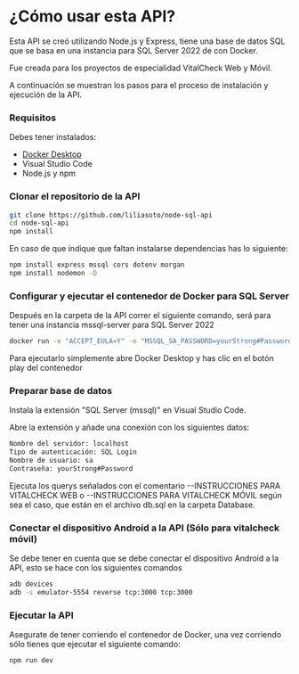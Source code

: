 # ¿Cómo usar esta API?

Esta API se creó utilizando Node.js y Express, tiene una base de datos SQL que se basa en una instancia para SQL Server 2022 de con Docker.

Fue creada para los proyectos de especialidad VitalCheck Web y Móvil.

A continuación se muestran los pasos para el proceso de instalación y ejecución de la API.

### Requisitos 

Debes tener instalados:
- [Docker Desktop](https://www.docker.com/products/docker-desktop/)
- Visual Studio Code
- Node.js y npm

### Clonar el repositorio de la API
```bash
git clone https://github.com/liliasoto/node-sql-api
cd node-sql-api
npm install
```
En caso de que indique que faltan instalarse dependencias has lo siguiente:
```bash
npm install express mssql cors dotenv morgan
npm install nodemon -D
```
### Configurar y ejecutar el contenedor de Docker para SQL Server
Después en la carpeta de la API correr el siguiente comando, será para tener una instancia mssql-server para SQL Server 2022
```bash
docker run -e "ACCEPT_EULA=Y" -e "MSSQL_SA_PASSWORD=yourStrong#Password" -p 1433:1433 -d mcr.microsoft.com/mssql/server:2022-latest
```
Para ejecutarlo simplemente abre Docker Desktop y has clic en el botón play del contenedor
### Preparar base de datos
Instala la extensión "SQL Server (mssql)" en Visual Studio Code.

Abre la extensión y añade una conexión con los siguientes datos:

```bash
Nombre del servidor: localhost
Tipo de autenticación: SQL Login
Nombre de usuario: sa
Contraseña: yourStrong#Password
```

Ejecuta los querys señalados con el comentario --INSTRUCCIONES PARA VITALCHECK WEB o --INSTRUCCIONES PARA VITALCHECK MÓVIL según sea el caso, que están en el archivo db.sql en la carpeta Database.

### Conectar el dispositivo Android a la API (Sólo para vitalcheck móvil)

Se debe tener en cuenta que se debe conectar el dispositivo Android a la API, esto se hace con los siguientes comandos

```bash
adb devices
adb -s emulator-5554 reverse tcp:3000 tcp:3000
```

### Ejecutar la API
Asegurate de tener corriendo el contenedor de Docker, una vez corriendo sólo tienes que ejecutar el siguiente comando: 
```bash
npm run dev
```